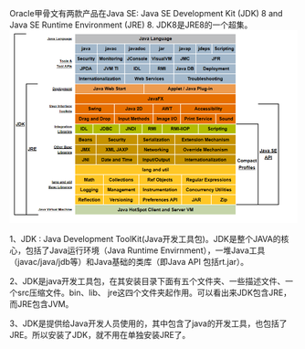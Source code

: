 Oracle甲骨文有两款产品在Java SE: 
    Java SE Development Kit (JDK) 8 and Java SE Runtime Environment (JRE) 8.
JDK8是JRE8的一个超集。
![alt text](./image/3.png)

1、JDK : Java Development ToolKit(Java开发工具包)。JDK是整个JAVA的核心，包括了Java运行环境（Java Runtime Envirnment），一堆Java工具（javac/java/jdb等）和Java基础的类库（即Java API 包括rt.jar）。

2、JDK是java开发工具包，在其安装目录下面有五个文件夹、一些描述文件、一个src压缩文件。bin、lib、 jre这四个文件夹起作用。可以看出来JDK包含JRE，而JRE包含JVM。

3、JDK是提供给Java开发人员使用的，其中包含了java的开发工具，也包括了JRE。所以安装了JDK，就不用在单独安装JRE了。